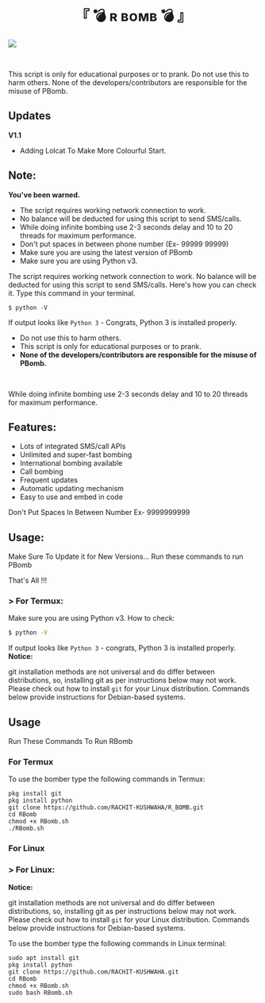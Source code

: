 <h1 align="center">
<b> 『 💣 ʀ ʙᴏᴍʙ 💣 』 </b>
</h1>

<img src="https://readme-typing-svg.herokuapp.com?color=F77247&width=420&lines=ᴀ+ɴᴏᴏʙ+ᴅᴇᴠᴇʟᴏᴘᴇʀ+ғʀᴏᴍ+ʙɪʜᴀʀ%E2%9C%8C%EF%B8%8F">
</p> 
<br>


This script is only for educational purposes or to prank.
Do not use this to harm others.
None of the developers/contributors are responsible for the misuse of PBomb.
## Updates
**V1.1**
- Adding Lolcat To Make More Colourful Start.
## Note:

**You've been warned.**
- The script requires working network connection to work.
- No balance will be deducted for using this script to send SMS/calls.
- While doing infinite bombing use 2-3 seconds delay and 10 to 20 threads for maximum performance.
- Don't put spaces in between phone number (Ex- 99999 99999)
- Make sure you are using the latest version of PBomb
- Make sure you are using Python v3.

The script requires working network connection to work.
No balance will be deducted for using this script to send SMS/calls.
Here's how you can check it. Type this command in your terminal.
```
$ python -V
```
If output looks like `Python 3` - Congrats, Python 3 is installed properly.

- Do not use this to harm others.
- This script is only for educational purposes or to prank.
- **None of the developers/contributors are responsible for the misuse of PBomb.**
<br>

While doing infinite bombing use 2-3 seconds delay and 10 to 20 threads for maximum performance.
## Features:

- Lots of integrated SMS/call APIs
- Unlimited and super-fast bombing
- International bombing available
- Call bombing
- Frequent updates
- Automatic updating mechanism
- Easy to use and embed in code

Don't Put Spaces In Between Number Ex- 9999999999
## Usage:

Make Sure To Update it for New Versions...
Run these commands to run PBomb

That's All !!!
### > For Termux:

Make sure you are using Python v3. How to check:
```sh
$ python -V
```
If output looks like `Python 3` - congrats, Python 3 is installed properly.
**Notice:** 

git installation methods are not universal and do differ between distributions,
so, installing git as per instructions below may not work.
Please check out how to install `git` for your Linux distribution.
Commands below provide instructions for Debian-based systems.

## Usage
Run These Commands To Run RBomb
### For Termux
To use the bomber type the following commands in Termux:
```
pkg install git
pkg install python 
git clone https://github.com/RACHIT-KUSHWAHA/R_BOMB.git 
cd RBomb
chmod +x RBomb.sh
./RBomb.sh
```

### For Linux
### > For Linux:

**Notice:** 

git installation methods are not universal and do differ between distributions,
so, installing git as per instructions below may not work.
Please check out how to install `git` for your Linux distribution.
Commands below provide instructions for Debian-based systems.

To use the bomber type the following commands in Linux terminal:
```
sudo apt install git
pkg install python 
git clone https://github.com/RACHIT-KUSHWAHA.git 
cd RBomb
chmod +x RBomb.sh
sudo bash RBomb.sh
```
